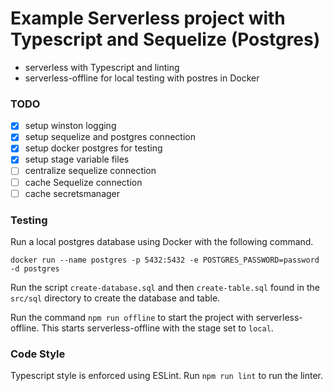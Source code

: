 # Example Serverless project with Typescript and Sequelize (Postgres)

- serverless with Typescript and linting 
- serverless-offline for local testing with postres in Docker 

### TODO
- [x] setup winston logging
- [x] setup sequelize and postgres connection
- [x] setup docker postgres for testing
- [x] setup stage variable files
- [ ] centralize sequelize connection
- [ ] cache Sequelize connection
- [ ] cache secretsmanager

### Testing

Run a local postgres database using Docker with the following command.

```docker run --name postgres -p 5432:5432 -e POSTGRES_PASSWORD=password -d postgres```

Run the script `create-database.sql` and then `create-table.sql` found in the `src/sql` directory to create the database and table.

Run the command `npm run offline` to start the project with serverless-offline. This starts serverless-offline with the stage set to `local`. 

### Code Style

Typescript style is enforced using ESLint. Run `npm run lint` to run the linter.